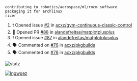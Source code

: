 ```
contributing to robotics/aerospace/ml/rocm software
packaging it for archlinux
ricer
```

<!--START_SECTION:activity-->
1. ❗️ Opened issue [#2](https://github.com/acxz/gym-continuous-classic-control/issues/2) in [acxz/gym-continuous-classic-control](https://github.com/acxz/gym-continuous-classic-control)
2. 💪 Opened PR [#88](https://github.com/alandefreitas/matplotplusplus/pull/88) in [alandefreitas/matplotplusplus](https://github.com/alandefreitas/matplotplusplus)
3. ❗️ Opened issue [#87](https://github.com/alandefreitas/matplotplusplus/issues/87) in [alandefreitas/matplotplusplus](https://github.com/alandefreitas/matplotplusplus)
4. 🗣 Commented on [#76](https://github.com/acxz/pkgbuilds/issues/76) in [acxz/pkgbuilds](https://github.com/acxz/pkgbuilds)
5. 🗣 Commented on [#76](https://github.com/acxz/pkgbuilds/issues/76) in [acxz/pkgbuilds](https://github.com/acxz/pkgbuilds)
<!--END_SECTION:activity-->


![statz](https://github-readme-stats.vercel.app/api?username=acxz&include_all_commits=true&show_icons=true)

[![lngwgez](https://github-readme-stats.vercel.app/api/top-langs/?username=acxz&layout=compact)](https://github.com/acxz/github-readme-stats)


<!--
**acxz/acxz** is a ✨ _special_ ✨ repository because its `README.md` (this file) appears on your GitHub profile.

Here are some ideas to get you started:

- 🔭 I’m currently working on ...
- 🌱 I’m currently learning ...
- 👯 I’m looking to collaborate on ...
- 🤔 I’m looking for help with ...
- 💬 Ask me about ...
- 📫 How to reach me: ...
- 😄 Pronouns: ...
- ⚡ Fun fact: ...
-->
